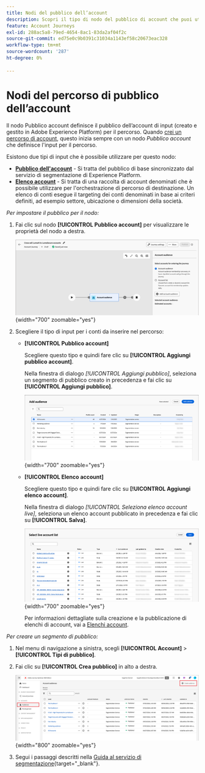 ```yaml
---
title: Nodi del pubblico dell’account
description: Scopri il tipo di nodo del pubblico di account che puoi utilizzare per definire l’input per i percorsi di account in Journey Optimizer B2B edition.
feature: Account Journeys
exl-id: 288ac5a8-79ed-4654-8ac1-83da2af04f2c
source-git-commit: ed75e0c9b0391c31034a1143ef58c20673eac328
workflow-type: tm+mt
source-wordcount: '287'
ht-degree: 0%

---
```


# Nodi del percorso di pubblico dell’account

Il nodo Pubblico account definisce il pubblico dell’account di input (creato e gestito in Adobe Experience Platform) per il percorso. Quando [crei un percorso di account](./journey-overview.md#create-an-account-journey), questo inizia sempre con un nodo _Pubblico account_ che definisce l&#39;input per il percorso.

Esistono due tipi di input che è possibile utilizzare per questo nodo:

* **[Pubblico dell&#39;account](../audiences/account-audience-overview.md)** - Si tratta del pubblico di base sincronizzato dal servizio di segmentazione di Experience Platform.
* **[Elenco account](../accounts/account-lists.md)** - Si tratta di una raccolta di account denominati che è possibile utilizzare per l&#39;orchestrazione di percorso di destinazione. Un elenco di conti esegue il targeting dei conti denominati in base ai criteri definiti, ad esempio settore, ubicazione o dimensioni della società.

_Per impostare il pubblico per il nodo:_

1. Fai clic sul nodo **[!UICONTROL Pubblico account]** per visualizzare le proprietà del nodo a destra.

   ![Nodo pubblico account](./assets/account-journey-account-audience-node.png){width="700" zoomable="yes"}

1. Scegliere il tipo di input per i conti da inserire nel percorso:

   * **[!UICONTROL Pubblico account]**

     Scegliere questo tipo e quindi fare clic su **[!UICONTROL Aggiungi pubblico account]**.

     Nella finestra di dialogo _[!UICONTROL Aggiungi pubblico]_, seleziona un segmento di pubblico creato in precedenza e fai clic su **[!UICONTROL Aggiungi pubblico]**.

     ![Selezionare un segmento di pubblico per il nodo](./assets/node-audience-add-dialog.png){width="700" zoomable="yes"}

   * **[!UICONTROL Elenco account]**

     Scegliere questo tipo e quindi fare clic su **[!UICONTROL Aggiungi elenco account]**.

     Nella finestra di dialogo _[!UICONTROL Seleziona elenco account live]_, seleziona un elenco account pubblicato in precedenza e fai clic su **[!UICONTROL Salva]**.

     ![Seleziona un elenco di account live per il nodo](./assets/account-journey-account-audience-select-account-list.png){width="700" zoomable="yes"}

     Per informazioni dettagliate sulla creazione e la pubblicazione di elenchi di account, vai a [Elenchi account](../accounts/account-lists.md).

_Per creare un segmento di pubblico:_

1. Nel menu di navigazione a sinistra, scegli **[!UICONTROL Account]** > **[!UICONTROL Tipi di pubblico]**.

1. Fai clic su **[!UICONTROL Crea pubblico]** in alto a destra.

   ![Crea un segmento di pubblico](./assets/audiences-list-create.png){width="800" zoomable="yes"}

1. Segui i passaggi descritti nella [Guida al servizio di segmentazione](https://experienceleague.adobe.com/en/docs/experience-platform/segmentation/ui/account-audiences){target="_blank"}.
